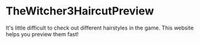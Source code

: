 # TheWitcher3HaircutPreview
It's little difficult to check out different hairstyles in the game. This website helps you preview them fast!
